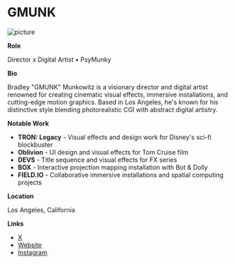 # GMUNK

![picture](https://freight.cargo.site/w/1280/q/94/i/9cbf389628089418657f6dd6d9565fe351a01b9e433c740c54a168167b20458d/BOX_Cassio_03_INT_01.jpg)

**Role**

Director x Digital Artist • PsyMunky

**Bio**

Bradley "GMUNK" Munkowitz is a visionary director and digital artist renowned for creating cinematic visual effects, immersive installations, and cutting-edge motion graphics. Based in Los Angeles, he's known for his distinctive style blending photorealistic CGI with abstract digital artistry.

**Notable Work**

- **TRON: Legacy** - Visual effects and design work for Disney's sci-fi blockbuster
- **Oblivion** - UI design and visual effects for Tom Cruise film
- **DEVS** - Title sequence and visual effects for FX series
- **BOX** - Interactive projection mapping installation with Bot & Dolly
- **FIELD.IO** - Collaborative immersive installations and spatial computing projects

**Location**

Los Angeles, California

**Links**

- [X](https://x.com/gmunk)
- [Website](https://gmunk.com/)
- [Instagram](https://www.instagram.com/gmunk/)
